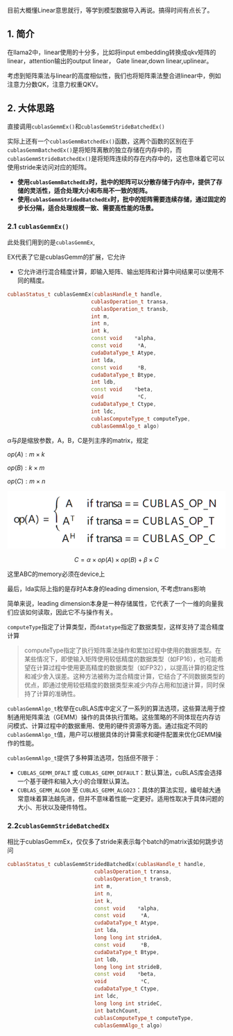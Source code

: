 目前大概懂Linear意思就行，等学到模型数据导入再说。搞得时间有点长了。





## 1. 简介

在llama2中，linear使用的十分多，比如将input embedding转换成qkv矩阵的linear，attention输出的output linear， Gate linear,down linear,uplinear。 

考虑到矩阵乘法与linear的高度相似性，我们也将矩阵乘法整合进linear中，例如注意力分数QK，注意力权重QKV。





## 2. 大体思路

直接调用`cublasGemmEx()`和`cublasGemmStrideBatchedEx()`

实际上还有一个`cublasGemmBatchedEx()`函数，这两个函数的区别在于`cublasGemmBatchedEx()`是将矩阵离散的独立存储在内存中的，而`cublasGemmStrideBatchedEx()`是将矩阵连续的存在内存中的，这也意味着它可以使用stride来访问对应的矩阵。

- **使用`cublasGemmBatchedEx`时，批中的矩阵可以分散存储于内存中，提供了存储的灵活性，适合处理大小和布局不一致的矩阵。**
- **使用`cublasGemmStridedBatchedEx`时，批中的矩阵需要连续存储，通过固定的步长分隔，适合处理规模一致、需要高性能的场景。**



### 2.1 `cublasGemmEx()`

此处我们用到的是`cublasGemmEx`,

EX代表了它是cublasGemm的扩展，它允许

* 它允许进行混合精度计算，即输入矩阵、输出矩阵和计算中间结果可以使用不同的精度。

```c++
cublasStatus_t cublasGemmEx(cublasHandle_t handle,
                           cublasOperation_t transa,
                           cublasOperation_t transb,
                           int m,
                           int n,
                           int k,
                           const void    *alpha,
                           const void     *A,
                           cudaDataType_t Atype,
                           int lda,
                           const void     *B,
                           cudaDataType_t Btype,
                           int ldb,
                           const void    *beta,
                           void           *C,
                           cudaDataType_t Ctype,
                           int ldc,
                           cublasComputeType_t computeType,
                           cublasGemmAlgo_t algo)
```

$\alpha$与$\beta$是缩放参数，A，B，C是列主序的matrix，规定

$op(A):m\times k$

$op(B):k\times m$​

$op(C):m\times n$

![image-20240405150256042](./assets/image-20240405150256042.png)

$$
C = \alpha \times op(A) \times op(B) + \beta \times C
$$

这里ABC的memory必须在device上

最后，lda实际上指的是存时A本身的leading dimension, 不考虑trans影响

简单来说，leading dimension本身是一种存储属性，它代表了一个一维的向量我们应该如何读取，因此它不与操作有关。



`computeType`指定了计算类型，而`datatype`指定了数据类型，这样支持了混合精度计算

> computeType指定了执行矩阵乘法操作和累加过程中使用的数据类型。在某些情况下，即使输入矩阵使用较低精度的数据类型（如FP16），也可能希望在计算过程中使用更高精度的数据类型（如FP32），以提高计算的稳定性和减少舍入误差。这种方法被称为混合精度计算，它结合了不同数据类型的优点，即通过使用较低精度的数据类型来减少内存占用和加速计算，同时保持了计算的准确性。

`cublasGemmAlgo_t`枚举在cuBLAS库中定义了一系列的算法选项，这些算法用于控制通用矩阵乘法（GEMM）操作的具体执行策略。这些策略的不同体现在内存访问模式、计算过程中的数据重用、使用的硬件资源等方面。通过指定不同的`cublasGemmAlgo_t`值，用户可以根据具体的计算需求和硬件配置来优化GEMM操作的性能。

`cublasGemmAlgo_t`提供了多种算法选项，包括但不限于：

- `CUBLAS_GEMM_DFALT` 或 `CUBLAS_GEMM_DEFAULT`：默认算法，cuBLAS库会选择一个基于硬件和输入大小的合理默认算法。
- `CUBLAS_GEMM_ALGO0` 至 `CUBLAS_GEMM_ALGO23`：具体的算法实现，编号越大通常意味着算法越先进，但并不意味着性能一定更好。适用性取决于具体问题的大小、形状以及硬件特性。



### 2.2`cublasGemmStrideBatchedEx`

相比于cublasGemmEx，仅仅多了stride来表示每个batch的matrix该如何跳步访问

```c++
cublasStatus_t cublasGemmStridedBatchedEx(cublasHandle_t handle,
                            cublasOperation_t transa,
                            cublasOperation_t transb,
                            int m,
                            int n,
                            int k,
                            const void    *alpha,
                            const void     *A,
                            cudaDataType_t Atype,
                            int lda,
                            long long int strideA,
                            const void     *B,
                            cudaDataType_t Btype,
                            int ldb,
                            long long int strideB,
                            const void    *beta,
                            void           *C,
                            cudaDataType_t Ctype,
                            int ldc,
                            long long int strideC,
                            int batchCount,
                            cublasComputeType_t computeType,
                            cublasGemmAlgo_t algo)
```








